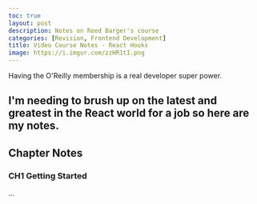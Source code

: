 ```yaml
---
toc: true
layout: post
description: Notes on Reed Barger's course
categories: [Revision, Frontend Development]
title: Video Course Notes - React Hooks
image: https://i.imgur.com/zzHR1tI.png
---
```


Having the O'Reilly membership is a real developer super power.

I'm needing to brush up on the latest and greatest in the React world for a job so here are my notes.
---
## Chapter Notes

### CH1 Getting Started

...




